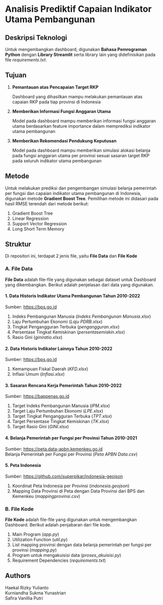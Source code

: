 # Analisis Prediktif Capaian Indikator Utama Pembangunan

## Deskripsi Teknologi
Untuk mengembangkan dashboard, digunakan **Bahasa Pemrograman Python** dengan **Library Streamlit** serta library lain yang didefinisikan pada file *requirements.txt*. 

## Tujuan
1. **Pemantauan atas Pencapaian Target RKP**

    Dashboard yang dihasilkan mampu melakukan pemantauan atas capaian RKP pada tiap provinsi di Indonesia

2. **Memberikan Informasi Fungsi Anggaran Utama**

    Model pada dashboard mampu memberikan informasi fungsi anggaran utama berdasarkan feature importance dalam memprediksi indikator utama pembangunan

3. **Memberikan Rekomendasi Pendukung Keputusan**

    Model pada dashboard mampu memberikan simulasi alokasi belanja pada fungsi anggaran utama per provinsi sesuai sasaran target RKP pada seluruh indikator utama pembangunan

## Metode
Untuk melakukan prediksi dan pengembangan simulasi belanja pemerintah per fungsi dan capaian indikator utama pembangunan di Indonesia, digunakan metode **Gradient Boost Tree**. Pemilihan metode ini didasari pada hasil RMSE terendah dari metode berikut:
1. Gradient Boost Tree
2. Linear Regression
3. Support Vector Regression
4. Long Short Term Memory

## Struktur
Di repositori ini, terdapat 2 jenis file, yaitu **File Data** dan **File Kode**

### A. File Data
**File Data** adalah file-file yang digunakan sebagai dataset untuk Dashboard yang dikembangkan. Berikut adalah penjelasan dari data yang digunakan.

#### 1. Data Historis Indikator Utama Pembangunan Tahun 2010-2022
Sumber: https://bps.go.id
1. Indeks Pembangunan Manusia (*Indeks Pembangunan Manusia.xlsx*)
2. Laju Pertumbuhan Ekonomi (*Laju PDRB.xlsx*)
3. Tingkat Pengangguran Terbuka (*pengangguran.xlsx*)
4. Persentase Tingkat Kemiskinan (*persentasemiskin.xlsx*)
5. Rasio Gini (*giniratio.xlsx*)

#### 2. Data Historis Indikator Lainnya Tahun 2010-2022
Sumber: https://bps.go.id
1. Kemampuan Fiskal Daerah (*KFD.xlsx*)
2. Inflasi Umum (*Inflasi.xlsx*)

#### 3. Sasaran Rencana Kerja Pemerintah Tahun 2010-2022
Sumber: https://bappenas.go.id
1. Target Indeks Pembangunan Manusia (*IPM.xlsx*)
2. Target Laju Pertumbuhan Ekonomi (*LPE.xlsx*)
3. Target Tingkat Pengangguran Terbuka (*TPT.xlsx*)
4. Target Persentase Tingkat Kemiskinan (*TK.xlsx*)
5. Target Rasio Gini (*GINI.xlsx*)

#### 4. Belanja Pemerintah per Fungsi per Provinsi Tahun 2010-2021
Sumber: https://peta.data-apbn.kemenkeu.go.id  
Belanja Pemerintah per Fungsi per Provinsi (*Peta APBN Data.csv*)

#### 5. Peta Indonesia
Sumber: https://github.com/superpikar/indonesia-geojson
1. Koordinat Peta Indonesia per Provinsi (*indonesia.geojson*)
2. Mapping Data Provinsi di Peta dengan Data Provinsi dari BPS dan Kemenkeu (*mappingprovinsi.csv*)

### B. File Kode
**File Kode** adalah file-file yang digunakan untuk mengembangkan Dashboard. Berikut adalah penjabaran dari file kode.
1. Main Program (*app.py*)
2. Utilization Function (*util.py*)
3. List mapping provinsi dengan data belanja pemerintah per fungsi per provinsi (*mapping.py*)
4. Program untuk mengakuisisi data (*proses_akuisisi.py*)
5. Requirement Dependencies (*requirements.txt*)

## Authors
Haekal Rizky Yulianto  
Kurniandha Sukma Yunastrian  
Safira Vanillia Putri
